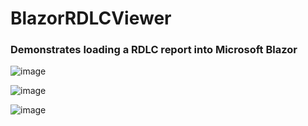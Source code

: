 # BlazorRDLCViewer

### Demonstrates loading a RDLC report into Microsoft Blazor

![image](https://github.com/user-attachments/assets/cb743c4a-e1ab-4fa4-821e-9089c37b89e7)

![image](https://github.com/user-attachments/assets/9b5c6f13-26ab-4b9c-a869-1aed76826715)

![image](https://github.com/user-attachments/assets/ccf923d2-2027-4477-bc1a-b769591e6b0c)
